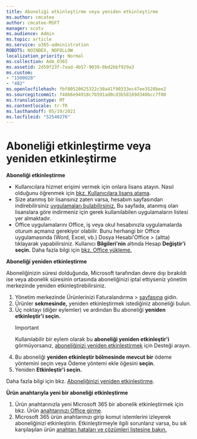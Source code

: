 ```yaml
---
title: Aboneliği etkinleştirme veya yeniden etkinleştirme
ms.author: cmcatee
author: cmcatee-MSFT
manager: scotv
ms.audience: Admin
ms.topic: article
ms.service: o365-administration
ROBOTS: NOINDEX, NOFOLLOW
localization_priority: Normal
ms.collection: Adm_O365
ms.assetid: 2d59f23f-7aad-4b57-9039-0bd2bbf929a3
ms.custom:
- "1500028"
- "482"
ms.openlocfilehash: fbf80520625322c30a41f90333ec47ee3528bee2
ms.sourcegitcommit: f4866e94918c7b591ad0cd3b58169d340bcc7f00
ms.translationtype: MT
ms.contentlocale: tr-TR
ms.lasthandoff: 05/19/2021
ms.locfileid: "52540276"
---
```

# <a name="activate-or-reactivate-a-subscription"></a>Aboneliği etkinleştirme veya yeniden etkinleştirme

**Aboneliği etkinleştirme**

- Kullanıcılara hizmet erişimi vermek için onlara lisans atayın. Nasıl olduğunu öğrenmek için [bkz. Kullanıcılara lisans atama](/microsoft-365/admin/manage/assign-licenses-to-users).
- Size atanmış bir lisansınız zaten varsa, hesabım sayfasından indirebilirsiniz [uygulamaları bulabilirsiniz.](https://portal.office.com/account/#installs) Bu sayfada, atanmış olan lisanslara göre indirmeniz için gerek kullanılabilen uygulamaların listesi yer almaktadır.
- Office uygulamalarını Office, iş veya okul hesabınızla uygulamalarda oturum açmanız gerekiyor olabilir. Bunu herhangi bir Office uygulamasında (Word, Excel, vb.) Dosya Hesabı'Office   >   (altta) tıklayarak yapabilirsiniz. Kullanıcı **Bilgileri'nin** altında Hesap **Değiştir'i seçin.** Daha fazla bilgi için [bkz. Office yükleme.](/microsoft-365/admin/setup/install-applications)

**Aboneliği yeniden etkinleştirme**

Aboneliğinizin süresi dolduğunda, Microsoft tarafından devre dışı bırakıldı ise veya abonelik süresinin ortasında aboneliğinizi iptal ettiyseniz yönetim merkezinde yeniden etkinleştirebilirsiniz.
  
1. Yönetim merkezinde Ürünlerinizi Faturalandırma   >  [sayfasına](https://go.microsoft.com/fwlink/p/?linkid=842054) gidin.
2. Ürünler **sekmesinde,** yeniden etkinleştirmek istediğiniz aboneliği bulun.
3. Üç noktayı (diğer eylemler) ve ardından Bu aboneliği **yeniden etkinleştir'i seçin.**
    > [!IMPORTANT]
    > Kullanılabilir bir eylem olarak bu **aboneliği yeniden etkinleştir'i** görmüyorsanız, [aboneliğinizi yeniden etkinleştirmek](https://go.microsoft.com/fwlink/p/?linkid=518322) için Desteği arayın.
4. Bu aboneliği **yeniden etkinleştir bölmesinde mevcut bir** ödeme yöntemini seçin veya Ödeme yöntemi ekle öğesini **seçin.**
5. Yeniden **Etkinleştir'i seçin.**

Daha fazla bilgi için bkz. [Aboneliğinizi yeniden etkinleştirme](/microsoft-365/commerce/subscriptions/reactivate-your-subscription).

**Ürün anahtarıyla yeni bir aboneliği etkinleştirme**

1. Ürün anahtarınızla yeni Microsoft 365 bir abonelik etkinleştirmek için bkz. Ürün [anahtarınızı Office girme](https://support.office.com/article/where-to-enter-your-office-product-key-0a82e5ae-739e-4b92-a6f4-2ec780c185db).
2. Microsoft 365 ürün anahtarınızı girip komut istemlerini izleyerek aboneliğinizi etkinleştirin. Etkinleştirmeyle ilgili sorunlarız varsa, bu sık karşılaşılan ürün [anahtarı hataları ve çözümleri listesine bakın.](/microsoft-365/commerce/product-key-errors-and-solutions)
